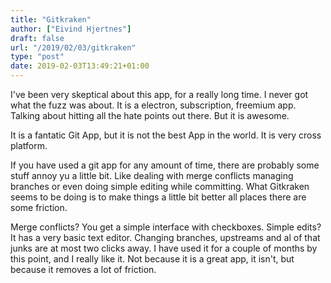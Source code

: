 ```yaml
---
title: "Gitkraken"
author: ["Eivind Hjertnes"]
draft: false
url: "/2019/02/03/gitkraken"
type: "post"
date: 2019-02-03T13:49:21+01:00
---
```


I've been very skeptical about this app, for a really long time. I never
got what the fuzz was about. It is a electron, subscription, freemium
app. Talking about hitting all the hate points out there. But it is
awesome.

It is a fantatic Git App, but it is not the best App in the world. It is
very cross platform.

If you have used a git app for any amount of time, there are probably
some stuff annoy yu a little bit. Like dealing with merge conflicts
managing branches or even doing simple editing while committing. What
Gitkraken seems to be doing is to make things a little bit better all
places there are some friction.

Merge conflicts? You get a simple interface with checkboxes. Simple
edits? It has a very basic text editor. Changing branches, upstreams and
al of that junks are at most two clicks away. I have used it for a
couple of months by this point, and I really like it. Not because it is
a great app, it isn't, but because it removes a lot of friction.
